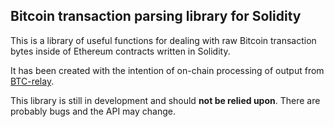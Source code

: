 ## Bitcoin transaction parsing library for Solidity

This is a library of useful functions for dealing with raw Bitcoin
transaction bytes inside of Ethereum contracts written in Solidity.

It has been created with the intention of on-chain processing of
output from [BTC-relay][btcrelay].

[btcrelay]: https://github.com/ethereum/btcrelay

This library is still in development and should **not be relied
upon**. There are probably bugs and the API may change.
